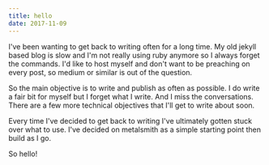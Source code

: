 ```yaml
---
title: hello
date: 2017-11-09
---
```


I've been wanting to get back to writing often for a long time. My old jekyll
based blog is slow and I'm not really using ruby anymore so I always forget the
commands. I'd like to host myself and don't want to be preaching on every post,
so medium or similar is out of the question.

So the main objective is to write and publish as often as possible. I do write
a fair bit for myself but I forget what I write. And I miss the conversations. There
are a few more technical objectives that I'll get to write about soon.

Every time I've decided to get back to writing I've ultimately gotten stuck over
what to use. I've decided on metalsmith as a simple starting point then build as I go.

So hello!
